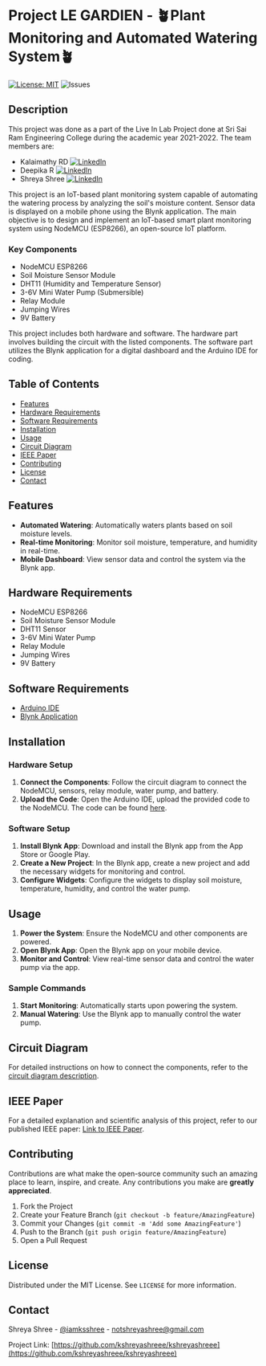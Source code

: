 # Project LE GARDIEN - 🪴Plant Monitoring and Automated Watering System🪴

[![License: MIT](https://img.shields.io/badge/License-MIT-yellow.svg)](https://opensource.org/licenses/MIT)
![Issues](https://img.shields.io/github/issues/kshreyashreee/le_gardien.svg)

## Description

This project was done as a part of the Live In Lab Project done at Sri Sai Ram Engineering College during the academic year 2021-2022. The team members are:

- Kalaimathy RD [![LinkedIn](https://img.shields.io/badge/LinkedIn-0077B5?style=for-the-badge&logo=linkedin&logoColor=white)](https://www.linkedin.com/in/kalaimathy-ravi-49464a206/)
- Deepika R [![LinkedIn](https://img.shields.io/badge/LinkedIn-0077B5?style=for-the-badge&logo=linkedin&logoColor=white)](https://www.linkedin.com/in/deepika-r-730532206/)
- Shreya Shree [![LinkedIn](https://img.shields.io/badge/LinkedIn-0077B5?style=for-the-badge&logo=linkedin&logoColor=white)](https://www.linkedin.com/in/kshreyashree/)

This project is an IoT-based plant monitoring system capable of automating the watering process by analyzing the soil's moisture content. Sensor data is displayed on a mobile phone using the Blynk application. The main objective is to design and implement an IoT-based smart plant monitoring system using NodeMCU (ESP8266), an open-source IoT platform.

### Key Components

- NodeMCU ESP8266
- Soil Moisture Sensor Module
- DHT11 (Humidity and Temperature Sensor)
- 3-6V Mini Water Pump (Submersible)
- Relay Module
- Jumping Wires
- 9V Battery

This project includes both hardware and software. The hardware part involves building the circuit with the listed components. The software part utilizes the Blynk application for a digital dashboard and the Arduino IDE for coding.

## Table of Contents

- [Features](#features)
- [Hardware Requirements](#hardware-requirements)
- [Software Requirements](#software-requirements)
- [Installation](#installation)
- [Usage](#usage)
- [Circuit Diagram](#circuit-diagram)
- [IEEE Paper](#ieee-paper)
- [Contributing](#contributing)
- [License](#license)
- [Contact](#contact)

## Features

- **Automated Watering**: Automatically waters plants based on soil moisture levels.
- **Real-time Monitoring**: Monitor soil moisture, temperature, and humidity in real-time.
- **Mobile Dashboard**: View sensor data and control the system via the Blynk app.

## Hardware Requirements

- NodeMCU ESP8266
- Soil Moisture Sensor Module
- DHT11 Sensor
- 3-6V Mini Water Pump
- Relay Module
- Jumping Wires
- 9V Battery

## Software Requirements

- [Arduino IDE](https://www.arduino.cc/en/software)
- [Blynk Application](https://blynk.io/)

## Installation

### Hardware Setup

1. **Connect the Components**: Follow the circuit diagram to connect the NodeMCU, sensors, relay module, water pump, and battery.
2. **Upload the Code**: Open the Arduino IDE, upload the provided code to the NodeMCU. The code can be found [here](https://github.com/kshreyashreee/le_gardien/blob/main/Plant_Monitoring_and_Automated_Watering_system_code.ino).

### Software Setup

1. **Install Blynk App**: Download and install the Blynk app from the App Store or Google Play.
2. **Create a New Project**: In the Blynk app, create a new project and add the necessary widgets for monitoring and control.
3. **Configure Widgets**: Configure the widgets to display soil moisture, temperature, humidity, and control the water pump.

## Usage

1. **Power the System**: Ensure the NodeMCU and other components are powered.
2. **Open Blynk App**: Open the Blynk app on your mobile device.
3. **Monitor and Control**: View real-time sensor data and control the water pump via the app.

### Sample Commands

1. **Start Monitoring**: Automatically starts upon powering the system.
2. **Manual Watering**: Use the Blynk app to manually control the water pump.

## Circuit Diagram

For detailed instructions on how to connect the components, refer to the [circuit diagram description](https://github.com/kshreyashreee/le_gardien/blob/main/Complete%20Setup%20of%20the%20project.png).

## IEEE Paper

For a detailed explanation and scientific analysis of this project, refer to our published IEEE paper: [Link to IEEE Paper](https://ieeexplore.ieee.org/document/10449260).

## Contributing

Contributions are what make the open-source community such an amazing place to learn, inspire, and create. Any contributions you make are **greatly appreciated**.

1. Fork the Project
2. Create your Feature Branch (`git checkout -b feature/AmazingFeature`)
3. Commit your Changes (`git commit -m 'Add some AmazingFeature'`)
4. Push to the Branch (`git push origin feature/AmazingFeature`)
5. Open a Pull Request

## License

Distributed under the MIT License. See `LICENSE` for more information.

## Contact

Shreya Shree - [@iamksshree](https://twitter.com/iamksshree) - notshreyashree@gmail.com

Project Link: [https://github.com/kshreyashreee/kshreyashreee](https://github.com/kshreyashreee/kshreyashreee)
